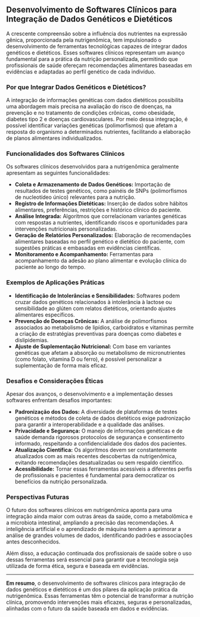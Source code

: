 
## Desenvolvimento de Softwares Clínicos para Integração de Dados Genéticos e Dietéticos

A crescente compreensão sobre a influência dos nutrientes na expressão gênica, proporcionada pela nutrigenômica, tem impulsionado o desenvolvimento de ferramentas tecnológicas capazes de integrar dados genéticos e dietéticos. Esses softwares clínicos representam um avanço fundamental para a prática da nutrição personalizada, permitindo que profissionais de saúde ofereçam recomendações alimentares baseadas em evidências e adaptadas ao perfil genético de cada indivíduo.

### Por que Integrar Dados Genéticos e Dietéticos?

A integração de informações genéticas com dados dietéticos possibilita uma abordagem mais precisa na avaliação do risco de doenças, na prevenção e no tratamento de condições crônicas, como obesidade, diabetes tipo 2 e doenças cardiovasculares. Por meio dessa integração, é possível identificar variações genéticas (polimorfismos) que afetam a resposta do organismo a determinados nutrientes, facilitando a elaboração de planos alimentares individualizados.

### Funcionalidades dos Softwares Clínicos

Os softwares clínicos desenvolvidos para a nutrigenômica geralmente apresentam as seguintes funcionalidades:

- **Coleta e Armazenamento de Dados Genéticos:** Importação de resultados de testes genéticos, como painéis de SNPs (polimorfismos de nucleotídeo único) relevantes para a nutrição.
- **Registro de Informações Dietéticas:** Inserção de dados sobre hábitos alimentares, preferências, restrições e histórico clínico do paciente.
- **Análise Integrada:** Algoritmos que correlacionam variantes genéticas com respostas a nutrientes, identificando riscos e oportunidades para intervenções nutricionais personalizadas.
- **Geração de Relatórios Personalizados:** Elaboração de recomendações alimentares baseadas no perfil genético e dietético do paciente, com sugestões práticas e embasadas em evidências científicas.
- **Monitoramento e Acompanhamento:** Ferramentas para acompanhamento da adesão ao plano alimentar e evolução clínica do paciente ao longo do tempo.

### Exemplos de Aplicações Práticas

- **Identificação de Intolerâncias e Sensibilidades:** Softwares podem cruzar dados genéticos relacionados à intolerância à lactose ou sensibilidade ao glúten com relatos dietéticos, orientando ajustes alimentares específicos.
- **Prevenção de Doenças Crônicas:** A análise de polimorfismos associados ao metabolismo de lipídios, carboidratos e vitaminas permite a criação de estratégias preventivas para doenças como diabetes e dislipidemias.
- **Ajuste de Suplementação Nutricional:** Com base em variantes genéticas que afetam a absorção ou metabolismo de micronutrientes (como folato, vitamina D ou ferro), é possível personalizar a suplementação de forma mais eficaz.

### Desafios e Considerações Éticas

Apesar dos avanços, o desenvolvimento e a implementação desses softwares enfrentam desafios importantes:

- **Padronização dos Dados:** A diversidade de plataformas de testes genéticos e métodos de coleta de dados dietéticos exige padronização para garantir a interoperabilidade e a qualidade das análises.
- **Privacidade e Segurança:** O manejo de informações genéticas e de saúde demanda rigorosos protocolos de segurança e consentimento informado, respeitando a confidencialidade dos dados dos pacientes.
- **Atualização Científica:** Os algoritmos devem ser constantemente atualizados com as mais recentes descobertas da nutrigenômica, evitando recomendações desatualizadas ou sem respaldo científico.
- **Acessibilidade:** Tornar essas ferramentas acessíveis a diferentes perfis de profissionais e pacientes é fundamental para democratizar os benefícios da nutrição personalizada.

### Perspectivas Futuras

O futuro dos softwares clínicos em nutrigenômica aponta para uma integração ainda maior com outras áreas da saúde, como a metabolômica e a microbiota intestinal, ampliando a precisão das recomendações. A inteligência artificial e o aprendizado de máquina tendem a aprimorar a análise de grandes volumes de dados, identificando padrões e associações antes desconhecidos.

Além disso, a educação continuada dos profissionais de saúde sobre o uso dessas ferramentas será essencial para garantir que a tecnologia seja utilizada de forma ética, segura e baseada em evidências.

---

**Em resumo**, o desenvolvimento de softwares clínicos para integração de dados genéticos e dietéticos é um dos pilares da aplicação prática da nutrigenômica. Essas ferramentas têm o potencial de transformar a nutrição clínica, promovendo intervenções mais eficazes, seguras e personalizadas, alinhadas com o futuro da saúde baseada em dados e evidências.
```
